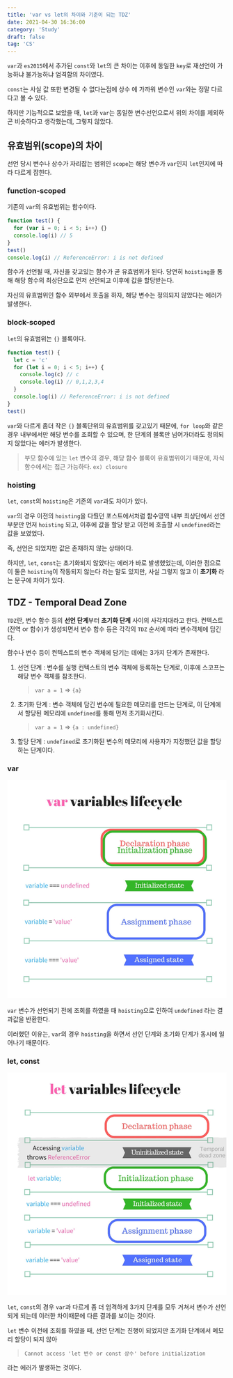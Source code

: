 ```yaml
---
title: 'var vs let의 차이와 기준이 되는 TDZ'
date: 2021-04-30 16:36:00
category: 'Study'
draft: false
tag: 'CS'
---
```


`var`과 `es2015`에서 추가된 `const`와 `let`의 큰 차이는 이후에 동일한 `key`로 재선언이 가능하냐 불가능하냐 엄격함의 차이였다.

`const`는 사실 값 또한 변경될 수 없다는점에 상수 에 가까워 변수인 `var`와는 정말 다르다고 볼 수 있다.

하지만 기능적으로 보았을 때, `let`과 `var`는 동일한 변수선언으로서 위의 차이를 제외하곤 비슷하다고 생각했는데, 그렇지 않았다.

## 유효범위(scope)의 차이

선언 당시 변수나 상수가 자리잡는 범위인 `scope`는 해당 변수가 `var`인지 `let`인지에 따라 다르게 잡힌다.

### function-scoped

기존의 `var`의 유효범위는 함수이다.

```js
function test() {
  for (var i = 0; i < 5; i++) {}
  console.log(i) // 5
}
test()
console.log(i) // ReferenceError: i is not defined
```

함수가 선언될 때, 자신을 갖고있는 함수가 곧 유효범위가 된다. 당연히 `hoisting`을 통해 해당 함수의 최상단으로 먼저 선언되고 이후에 값을 할당받는다.

자신의 유효범위인 함수 외부에서 호출을 하자, 해당 변수는 정의되지 않았다는 에러가 발생한다.

### block-scoped

`let`의 유효범위는 `{}` 블록이다.

```js
function test() {
  let c = 'c'
  for (let i = 0; i < 5; i++) {
    console.log(c) // c
    console.log(i) // 0,1,2,3,4
  }
  console.log(i) // ReferenceError: i is not defined
}
test()
```

`var`와 다르게 좀더 작은 `{}` 블록단위의 유효범위를 갖고있기 때문에, `for loop`와 같은 경우 내부에서만 해당 변수를 조회할 수 있으며, 한 단계의 블록만 넘어가더라도 정의되지 않았다는 에러가 발생한다.

> 부모 함수에 있는 `let` 변수의 경우, 해당 함수 블록이 유효범위이기 때문에, 자식 함수에서는 접근 가능하다. `ex) closure`

### hoisting

`let`, `const`의 `hoisting`은 기존의 `var`과도 차이가 있다.

`var`의 경우 이전의 `hoisting`을 다뤘던 포스트에서처럼 함수영역 내부 최상단에서 선언부분만 먼저 `hoisting` 되고, 이후에 값을 할당 받고 이전에 호출할 시 `undefined`라는 값을 보였었다.

즉, 선언은 되었지만 값은 존재하지 않는 상태이다.

하지만, `let`, `const`는 초기화되지 않았다는 에러가 바로 발생했었는데, 이러한 점으로 이 둘은 `hoisting`이 작동되지 않는다 라는 말도 있지만, 사실 그렇지 않고 이 **초기화** 라는 문구에 차이가 있다.

## TDZ - Temporal Dead Zone

`TDZ`란, 변수 함수 등의 **선언 단계**부터 **초기화 단계** 사이의 사각지대라고 한다.
컨텍스트(전역 or 함수)가 생성되면서 변수 함수 등은 각각의 `TDZ` 순서에 따라 변수객체에 담긴다.

함수나 변수 등이 컨텍스트의 변수 객체에 담기는 데에는 3가지 단계가 존재한다.

1. 선언 단계 : 변수를 실행 컨텍스트의 변수 객체에 등록하는 단계로, 이후에 스코프는 해당 변수 객체를 참조한다.
   > `var a = 1` => `{a}`
2. 초기화 단계 : 변수 객체에 담긴 변수에 필요한 메모리를 만드는 단계로, 이 단계에서 할당된 메모리에 `undefined`를 통해 먼저 초기화시킨다.
   > `var a = 1` => `{a : undefined}`
3. 할당 단계 : `undefined`로 초기화된 변수의 메모리에 사용자가 지정했던 값을 할당하는 단계이다.

### var

<div style="margin : 0 auto; text-align : center">
  <img src="/img/2021/04/30/1.jpg" alt="1">
</div>

`var` 변수가 선언되기 전에 조회를 하였을 때 `hoisting`으로 인하여 `undefined` 라는 결과값을 반환한다.

이러했던 이유는, `var`의 경우 `hoisting`을 하면서 선언 단계와 초기화 단계가 동시에 일어나기 때문이다.

### let, const

<div style="margin : 0 auto; text-align : center">
  <img src="/img/2021/04/30/2.jpg" alt="2">
</div>

`let`, `const`의 경우 `var`과 다르게 좀 더 엄격하게 3가지 단계를 모두 거쳐서 변수가 선언되게 되는데 이러한 차이때문에 다른 결과를 보이는 것이다.

`let` 변수 이전에 조회를 하였을 때, 선언 단계는 진행이 되었지만 초기화 단계에서 메모리 할당이 되지 않아

> `Cannot access 'let 변수 or const 상수' before initialization`

라는 에러가 발생하는 것이다.
